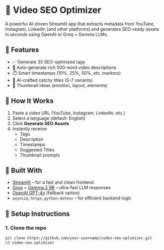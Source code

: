 # 🎯 Video SEO Optimizer

A powerful AI-driven Streamlit app that extracts metadata from YouTube, Instagram, LinkedIn (and other platforms) and generates SEO-ready assets in seconds using OpenAI or Groq + Gemma LLMs.

## 🚀 Features

- ✅ Generate 35 SEO-optimized tags  
- 📝 Auto-generate rich 500-word video descriptions  
- ⏱️ Smart timestamps (10%, 25%, 50%, etc. markers)  
- 🧠 AI-crafted catchy titles (5–7 variants)  
- 🎨 Thumbnail ideas (emotion, layout, elements)

## 📸 How It Works

1. Paste a video URL (YouTube, Instagram, LinkedIn, etc.)
2. Select a language (default: English)
3. Click **Generate SEO Assets**
4. Instantly receive:
   - Tags
   - Description
   - Timestamps
   - Suggested Titles
   - Thumbnail prompts

## 🧠 Built With

- [Streamlit](https://streamlit.io/) – for a fast and clean frontend
- [Groq](https://groq.com/) + [Gemma 2 9B](https://ai.google.dev/gemma) – ultra-fast LLM responses
- [OpenAI GPT-4o](https://openai.com/gpt-4) (fallback option)
- `asyncio`, `httpx`, `python-dotenv` – for efficient backend logic

## 🔧 Setup Instructions

### 1. Clone the repo

```bash
git clone https://github.com/your-username/video-seo-optimizer.git
cd video-seo-optimizer
